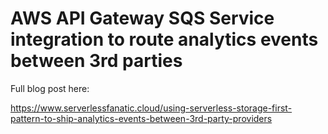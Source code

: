 # AWS API Gateway SQS Service integration to route analytics events between 3rd parties

Full blog post here:

https://www.serverlessfanatic.cloud/using-serverless-storage-first-pattern-to-ship-analytics-events-between-3rd-party-providers

